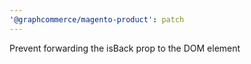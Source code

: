 ```yaml
---
'@graphcommerce/magento-product': patch
---
```


Prevent forwarding the isBack prop to the DOM element
